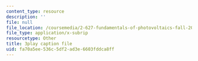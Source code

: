 ```yaml
---
content_type: resource
description: ''
file: null
file_location: /coursemedia/2-627-fundamentals-of-photovoltaics-fall-2013/fa70a5ee536c5df2ad3e6603fddca8ff_iJ_lDszxGDw.vtt
file_type: application/x-subrip
resourcetype: Other
title: 3play caption file
uid: fa70a5ee-536c-5df2-ad3e-6603fddca8ff
---
```


